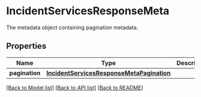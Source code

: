 # IncidentServicesResponseMeta

The metadata object containing pagination metadata.

## Properties
Name | Type | Description | Notes
------------ | ------------- | ------------- | -------------
**pagination** | [**IncidentServicesResponseMetaPagination**](IncidentServicesResponseMetaPagination.md) |  | [optional] 

[[Back to Model list]](README.md#documentation-for-models) [[Back to API list]](README.md#documentation-for-api-endpoints) [[Back to README]](README.md)


